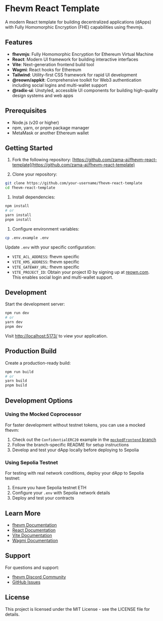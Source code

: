 # Fhevm React Template

A modern React template for building decentralized applications (dApps) with Fully Homomorphic Encryption (FHE) capabilities using fhevmjs.

## Features

- **fhevmjs**: Fully Homomorphic Encryption for Ethereum Virtual Machine
- **React**: Modern UI framework for building interactive interfaces
- **Vite**: Next-generation frontend build tool
- **Wagmi**: React hooks for Ethereum
- **Tailwind**: Utility-first CSS framework for rapid UI development
- **@reown/appkit**: Comprehensive toolkit for Web3 authentication including social logins and multi-wallet support
- **@radix-ui**: Unstyled, accessible UI components for building high-quality design systems and web apps

## Prerequisites

- Node.js (v20 or higher)
- npm, yarn, or pnpm package manager
- MetaMask or another Ethereum wallet

## Getting Started

1. Fork the following repository:
   [https://github.com/zama-ai/fhevm-react-template](https://github.com/zama-ai/fhevm-react-template)

2. Clone your repository:

```bash
git clone https://github.com/your-username/fhevm-react-template
cd fhevm-react-template
```

1. Install dependencies:

```bash
npm install
# or
yarn install
pnpm install
```

1. Configure environment variables:

```bash
cp .env.example .env
```

Update `.env` with your specific configuration:

- `VITE_ACL_ADDRESS`: fhevm specific
- `VITE_KMS_ADDRESS`: fhevm specific
- `VITE_GATEWAY_URL`: fhevm specific
- `VITE_PROJECT_ID`: Obtain your project ID by signing up at [reown.com](https://reown.com/). This enables social login and multi-wallet support.

## Development

Start the development server:

```bash
npm run dev
# or
yarn dev
pnpm dev
```

Visit [http://localhost:5173/](http://localhost:5173/) to view your application.

## Production Build

Create a production-ready build:

```bash
npm run build
# or
yarn build
pnpm build
```

## Development Options

### Using the Mocked Coprocessor

For faster development without testnet tokens, you can use a mocked fhevm:

1. Check out the `ConfidentialERC20` example in the [`mockedFrontend` branch](https://github.com/zama-ai/fhevm-react-template/tree/mockedFrontend)
2. Follow the branch-specific README for setup instructions
3. Develop and test your dApp locally before deploying to Sepolia

### Using Sepolia Testnet

For testing with real network conditions, deploy your dApp to Sepolia testnet:

1. Ensure you have Sepolia testnet ETH
2. Configure your `.env` with Sepolia network details
3. Deploy and test your contracts

## Learn More

- [fhevm Documentation](https://docs.zama.ai/fhevm)
- [React Documentation](https://reactjs.org/)
- [Vite Documentation](https://vitejs.dev/)
- [Wagmi Documentation](https://wagmi.sh/)

## Support

For questions and support:

- [fhevm Discord Community](https://discord.gg/zamaai)
- [GitHub Issues](https://github.com/zama-ai/fhevm-react-template/issues)

## License

This project is licensed under the MIT License - see the LICENSE file for details.
